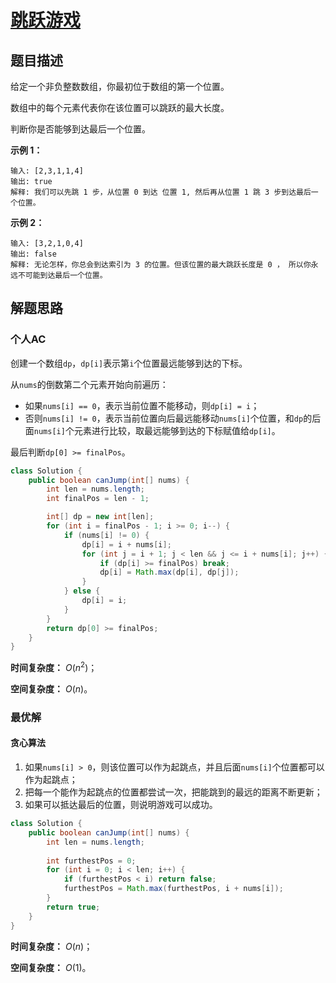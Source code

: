 # [跳跃游戏]()

## 题目描述

给定一个非负整数数组，你最初位于数组的第一个位置。

数组中的每个元素代表你在该位置可以跳跃的最大长度。

判断你是否能够到达最后一个位置。

**示例 1：**

```
输入: [2,3,1,1,4]
输出: true
解释: 我们可以先跳 1 步，从位置 0 到达 位置 1, 然后再从位置 1 跳 3 步到达最后一个位置。
```

**示例 2：**

```
输入: [3,2,1,0,4]
输出: false
解释: 无论怎样，你总会到达索引为 3 的位置。但该位置的最大跳跃长度是 0 ， 所以你永远不可能到达最后一个位置。
```

## 解题思路

### 个人AC

创建一个数组`dp`，`dp[i]`表示第`i`个位置最远能够到达的下标。

从`nums`的倒数第二个元素开始向前遍历：

- 如果`nums[i] == 0`，表示当前位置不能移动，则`dp[i] = i`；
- 否则`nums[i] != 0`，表示当前位置向后最远能移动`nums[i]`个位置，和`dp`的后面`nums[i]`个元素进行比较，取最远能够到达的下标赋值给`dp[i]`。

最后判断`dp[0] >= finalPos`。

```java
class Solution {
    public boolean canJump(int[] nums) {
        int len = nums.length;
        int finalPos = len - 1;

        int[] dp = new int[len];
        for (int i = finalPos - 1; i >= 0; i--) {
            if (nums[i] != 0) {
                dp[i] = i + nums[i];
                for (int j = i + 1; j < len && j <= i + nums[i]; j++) {
                    if (dp[i] >= finalPos) break;
                    dp[i] = Math.max(dp[i], dp[j]);
                }
            } else {
                dp[i] = i;
            }
        }
        return dp[0] >= finalPos;
    }
}
```

**时间复杂度：** $O(n^2)$；

**空间复杂度：** $O(n)$。

### 最优解

#### 贪心算法

1. 如果`nums[i] > 0`，则该位置可以作为起跳点，并且后面`nums[i]`个位置都可以作为起跳点；
2. 把每一个能作为起跳点的位置都尝试一次，把能跳到的最远的距离不断更新；
3. 如果可以抵达最后的位置，则说明游戏可以成功。

```java
class Solution {
    public boolean canJump(int[] nums) {
        int len = nums.length;
        
        int furthestPos = 0;
        for (int i = 0; i < len; i++) {
            if (furthestPos < i) return false;
            furthestPos = Math.max(furthestPos, i + nums[i]);
        }
        return true;
    }
}
```

**时间复杂度：** $O(n)$；

**空间复杂度：** $O(1)$。

